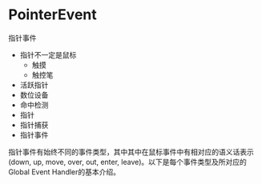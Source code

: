 # PointerEvent

指针事件

- 指针不一定是鼠标
  - 触摸
  - 触控笔
- 活跃指针
- 数位设备
- 命中检测
- 指针
- 指针捕获
- 指针事件

指针事件有始终不同的事件类型，其中其中在鼠标事件中有相对应的语义话表示 (down, up, move, over, out, enter, leave)。以下是每个事件类型及所对应的Global Event Handler的基本介绍。